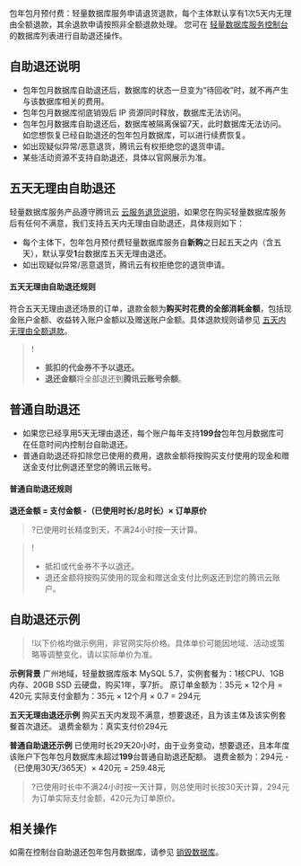 包年包月预付费：轻量数据库服务申请退货退款，每个主体默认享有1次5天内无理由全额退款，其余退款申请按照非全额退款处理。
您可在 [轻量数据库服务控制台](https://console.cloud.tencent.com/lighthouse/db/index) 的数据库列表进行自助退还操作。

## 自助退还说明
- 包年包月数据库自助退还后，数据库的状态一旦变为“待回收”时，就不再产生与该数据库相关的费用。
- 包年包月数据库彻底销毁后 IP 资源同时释放，数据库无法访问。
- 包年包月数据库自助退还后，数据库被隔离保留7天，此时数据库无法访问。如您想恢复已经自助退还的包年包月数据库，可以进行续费恢复。
- 如出现疑似异常/恶意退货，腾讯云有权拒绝您的退货申请。
- 某些活动资源不支持自助退还，具体以官网展示为准。


## 五天无理由自助退还
轻量数据库服务产品遵守腾讯云 [云服务退货说明](https://cloud.tencent.com/document/product/555/7440)，如果您在购买轻量数据库服务后有任何不满意，我们支持五天内无理由自助退还，具体规则如下：
- 每个主体下，包年包月预付费轻量数据库服务自**新购**之日起五天之内（含五天），默认享受**1**台数据库五天无理由退还。
- 如出现疑似异常/恶意退货，腾讯云有权拒绝您的退货申请。

#### 五天无理由自助退还规则
符合五天无理由退还场景的订单，退款金额为**购买时花费的全部消耗金额**，包括现金账户金额、收益转入账户金额以及赠送账户金额。具体退款规则请参见 [五天内无理由全额退款](https://cloud.tencent.com/document/product/555/7440#.E4.BA.94.E5.A4.A9.E5.86.85.E6.97.A0.E7.90.86.E7.94.B1.E5.85.A8.E9.A2.9D.E9.80.80.E6.AC.BE)。
>!
>- **抵扣的代金券不予以退还。**
>- **退还金额**将全部退还到**腾讯云账号余额**。


## 普通自助退还
- 如果您已经享用5天无理由退还，每个账户每年支持**199台**包年包月数据库可在任意时间内控制台自助退还。
- 普通自助退还将扣除您已使用的费用，退款金额将按购买支付使用的现金和赠送金支付比例退还至您的腾讯云账号。

#### 普通自助退还规则
**退还金额 = 支付金额 -（已使用时长/总时长）× 订单原价**
>?已使用时长精度到天，不满24小时按一天计算。

>!
>- 抵扣或代金券不予以退还。
>- 退还金额将按购买使用的现金和赠送金支付比例返还到您的腾讯云账户。

## 自助退还示例
>!以下价格均做示例用，非官网实际价格。具体单价可能因地域、活动或策略等调整变化，请以实际单价为准。

**示例背景**
广州地域，轻量数据库版本 MySQL 5.7，实例套餐为：1核CPU、1GB内存、20GB SSD 云硬盘，购买1年，享7折。
原订单金额为：35元 × 12个月 = 420元
实际支付金额为：35元 × 12个月 × 0.7 = 294元

**五天无理由退还示例**
购买五天内发现不满意，想要退还，且为该主体及该实例套餐首次退还。
退费金额为：真实支付价294元

**普通自助退还示例**
已使用时长29天20小时，由于业务变动，想要退还，且本年度该账户下包年包月数据库未超过**199**台普通自助退还配额。
退费金额为：294元 - （已使用30天/365天）× 420元  = 259.48元
>?已使用时长中不满24小时按一天计算，则总使用时长按30天计算，294元为订单实际支付金额，420元为订单原价。

## 相关操作
如需在控制台自助退还包年包月数据库，请参见 [销毁数据库](https://cloud.tencent.com/document/product/1207/59909)。

